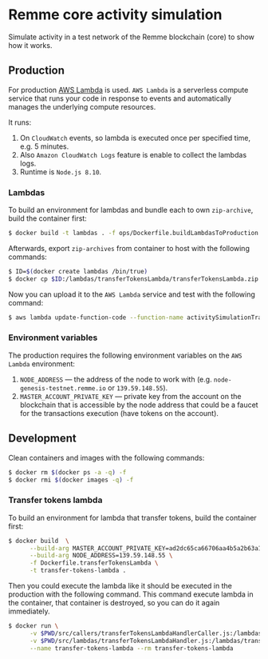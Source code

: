 # Remme core activity simulation

Simulate activity in a test network of the Remme blockchain (core) to show how it works.

## Production

For production [AWS Lambda](https://aws.amazon.com/lambda/features) is used. ``AWS Lambda`` is a serverless compute 
service that runs your code in response to events and automatically manages the underlying compute resources.

It runs:

1. On ``CloudWatch`` events, so lambda is executed once per specified time, e.g. 5 minutes.
2. Also ``Amazon CloudWatch Logs`` feature is enable to collect the lambdas logs.
3. Runtime is ``Node.js 8.10``.

### Lambdas

To build an environment for lambdas and bundle each to own ``zip-archive``, build the container first:

```bash
$ docker build -t lambdas . -f ops/Dockerfile.buildLambdasToProduction
```

Afterwards, export ``zip-archives`` from container to host with the following commands:

```bash
$ ID=$(docker create lambdas /bin/true)
$ docker cp $ID:/lambdas/transferTokensLambda/transferTokensLambda.zip .
```

Now you can upload it to the ``AWS Lambda`` service and test with the following command:

```bash
$ aws lambda update-function-code --function-name activitySimulationTrasferTokens --zip-file fileb:/$pwd/transferTokensLambda.zip
```

### Environment variables

The production requires the following environment variables on the ``AWS Lambda`` environment:

1. ``NODE_ADDRESS`` — the address of the node to work with (e.g. ``node-genesis-testnet.remme.io`` or ``139.59.148.55``).
2. ``MASTER_ACCOUNT_PRIVATE_KEY`` — private key from the account on the blockchain that is accessible by the node address 
that could be a faucet for the transactions execution (have tokens on the account).

## Development

Clean containers and images with the following commands:

```bash
$ docker rm $(docker ps -a -q) -f
$ docker rmi $(docker images -q) -f
```

### Transfer tokens lambda

To build an environment for lambda that transfer tokens, build the container first:

```bash
$ docker build  \
      --build-arg MASTER_ACCOUNT_PRIVATE_KEY=ad2dc65ca66706aa4b5a2b63a10472c91e113b7f82614260f3bb3a2cd28a0cdc \
      --build-arg NODE_ADDRESS=139.59.148.55 \
      -f Dockerfile.transferTokensLambda \
      -t transfer-tokens-lambda .
```

Then you could execute the lambda like it should be executed in the production with the following command. This command
execute lambda in the container, that container is destroyed, so you can do it again immediately. 

```bash
$ docker run \
      -v $PWD/src/callers/transferTokensLambdaHandlerCaller.js:/lambdas/transferTokensLambda/transferTokensLambdaHandlerCaller.js \
      -v $PWD/src/lambdas/transferTokensLambdaHandler.js:/lambdas/transferTokensLambda/transferTokensLambdaHandler.js \
      --name transfer-tokens-lambda --rm transfer-tokens-lambda
```
